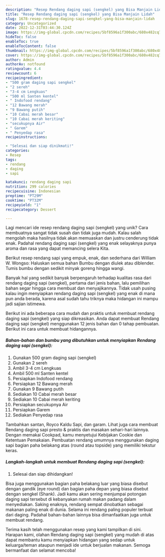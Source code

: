 ```yaml
---
description: "Resep Rendang daging sapi (sengkel) yang Bisa Manjain Lidah"
title: "Resep Rendang daging sapi (sengkel) yang Bisa Manjain Lidah"
slug: 1678-resep-rendang-daging-sapi-sengkel-yang-bisa-manjain-lidah
category: Uncategorized
date: 2022-12-31T03:44:30.124Z
image: https://img-global.cpcdn.com/recipes/5bf8596a1f300abc/680x482cq70/rendang-daging-sapi-sengkel-foto-resep-utama.jpg
hideToc: false
enableToc: true
enableTocContent: false
thumbnail: https://img-global.cpcdn.com/recipes/5bf8596a1f300abc/680x482cq70/rendang-daging-sapi-sengkel-foto-resep-utama.jpg
cover: https://img-global.cpcdn.com/recipes/5bf8596a1f300abc/680x482cq70/rendang-daging-sapi-sengkel-foto-resep-utama.jpg
author: Admin
authorAv: notfound
ratingvalue: 4.4
reviewcount: 6
recipeingredient:
- "500 gram daging sapi sengkel"
- "2 sereh"
- "3-4 cm Lengkuas"
- "500 ml Santen kentel"
- " Indofood rendang"
- "12 Bawang merah"
- "9 Bawang putih"
- "10 Cabai merah besar"
- "10 Cabai merah keriting"
- "secukupnya Air"
- " Garem"
- " Penyedap rasa"
recipeinstructions:

- "Selesai dan siap dinikmati!"
categories:
- Resep
tags:
- rendang
- daging
- sapi

katakunci: rendang daging sapi 
nutrition: 299 calories
recipecuisine: Indonesian
preptime: "PT29M"
cooktime: "PT32M"
recipeyield: "1"
recipecategory: Dessert

---
```





Lagi mencari ide resep rendang daging sapi (sengkel) yang unik? Cara membuatnya sangat tidak susah dan tidak juga mudah. Kalau salah mengolah maka hasilnya tidak akan memuaskan dan justru cenderung tidak enak. Padahal rendang daging sapi (sengkel) yang enak selayaknya punya aroma dan rasa yang dapat memancing selera Kita.





Berikut resep rendang sapi yang empuk, enak, dan sederhana dari William W. Wongso: Haluskan semua bahan Bumbu dengan diulek atau diblender. Tumis bumbu dengan sedikit minyak goreng hingga wangi.

Banyak hal yang sedikit banyak berpengaruh terhadap kualitas rasa dari rendang daging sapi (sengkel), pertama dari jenis bahan, lalu pemilihan bahan segar hingga cara membuat dan menyajikannya. Tidak usah pusing kalau ingin menyiapkan rendang daging sapi (sengkel) yang enak di mana pun anda berada, karena asal sudah tahu triknya maka hidangan ini mampu jadi sajian istimewa.






Berikut ini ada beberapa cara mudah dan praktis untuk membuat rendang daging sapi (sengkel) yang siap dikreasikan. Anda dapat membuat Rendang daging sapi (sengkel) menggunakan 12 jenis bahan dan 0 tahap pembuatan. Berikut ini cara untuk membuat hidangannya.

<!--inarticleads1-->

##### Bahan-bahan dan bumbu yang dibutuhkan untuk menyiapkan Rendang daging sapi (sengkel):

1. Gunakan 500 gram daging sapi (sengkel)
1. Gunakan 2 sereh
1. Ambil 3-4 cm Lengkuas
1. Ambil 500 ml Santen kentel
1. Persiapkan  Indofood rendang
1. Persiapkan 12 Bawang merah
1. Gunakan 9 Bawang putih
1. Sediakan 10 Cabai merah besar
1. Sediakan 10 Cabai merah keriting
1. Persiapkan secukupnya Air
1. Persiapkan  Garem
1. Sediakan  Penyedap rasa


Tambahkan santan, Royco Kaldu Sapi, dan garam. Lihat juga cara membuat Rendang daging sapi presto &amp; praktis dan masakan sehari-hari lainnya. Dengan memakai Cookpad, kamu menyetujui Kebijakan Cookie dan Ketentuan Pemakaian. Pembuatan rendang umumnya menggunakan daging sapi bagian paha belakang atas (round atau topside) yang memiliki tekstur keras. 

<!--inarticleads2-->

##### Langkah-langkah untuk membuat Rendang daging sapi (sengkel):


1. Selesai dan siap dihidangkan!

Bisa juga menggunakan bagian paha belakang luar yang biasa disebut dengan gandik (eye round) dan bagian paha depan yang biasa disebut dengan sengkel (Shank). Jadi kamu akan sering menjumpai potongan daging sapi tersebut di kebanyakan rumah makan padang dalam menyediakan. Saking enaknya, rendang sempat dinobatkan sebagai makanan paling enak di dunia. Selama ini rendang paling populer terbuat dari daging. Padahal bahan-bahan lainnya bisa dimanfaatkan juga untuk membuat rendang. 

Terima kasih telah menggunakan resep yang kami tampilkan di sini. Harapan kami, olahan Rendang daging sapi (sengkel) yang mudah di atas dapat membantu kamu menyiapkan hidangan yang sedap untuk keluarga/teman ataupun menjadi ide untuk berjualan makanan. Semoga bermanfaat dan selamat mencoba!
